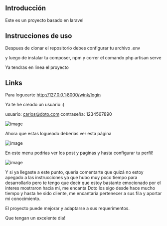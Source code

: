 ## Introducción

Este es un proyecto basado en laravel

## Instrucciones de uso

Despues de clonar el repositorio debes configurar tu archivo .env

y luego de instalar tu composer, npm y correr el comando php artisan serve

Ya tendras en linea el proyecto

## Links


Para loguearte
http://127.0.0.1:8000/wink/login

Ya te he creado un usuario :) 

usuario: carlos@doto.com
contraseña: 1234567890

![image](https://github.com/AlexisTech41/Doto-Blog/assets/115680147/14c1a322-de57-450a-96da-497d94de5077)





Ahora que estas logueado deberias ver esta página



![image](https://github.com/AlexisTech41/Doto-Blog/assets/115680147/367bffb0-e4ec-43aa-9a58-1054b1dd1abc)



En este menu podrias ver los post y paginas y hasta configurar tu perfil!

![image](https://github.com/AlexisTech41/Doto-Blog/assets/115680147/6db97a23-d693-4509-bbe3-c3a502b11a5f)



Y si ya llegaste a este punto, queria comentarte que quizá no estoy apegado a las instrucciones ya que hubo muy poco tiempo para desarrollarlo pero te tengo que decir que estoy bastante emocionado por el interes
mostraron hacia mi, me encanta Doto los sigo desde hace mucho tiempo y hasta he sido cliente, me encantaria pertenecer a sus fila y aportar mi conocimiento.

El proyecto puede mejorar y adaptarse a sus requerimentos.

Que tengan un excelente dia!





